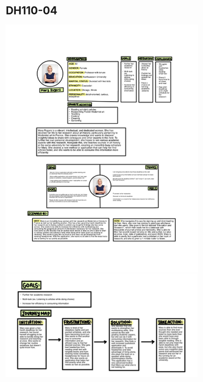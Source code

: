 # DH110-04

![Mary Rogers 1](https://github.com/laudanhosseini/DH110-04/blob/aced060d7c3542bd392fbf3ae9c41ca613aeb873/Mary%20Rogers%201.jpg)
![Mary Rogers 2](https://github.com/laudanhosseini/DH110-04/blob/97ccbb7f1183a461d00f714a1bb83e88ebe0cac1/Mary%20Rogers%202.jpg) 
